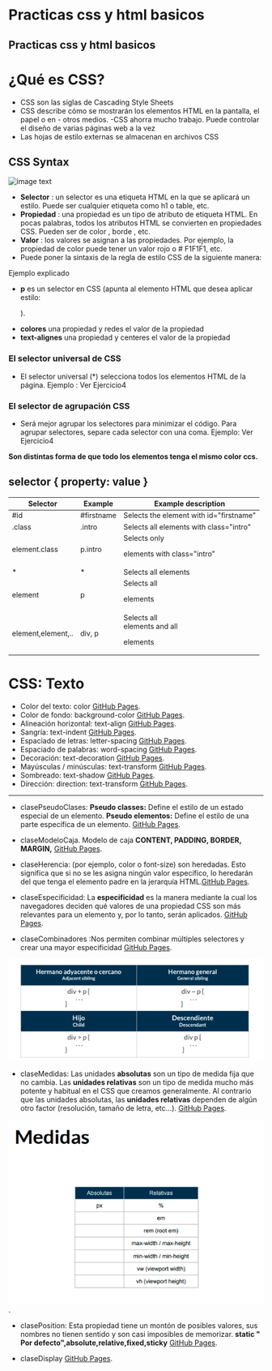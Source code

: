

# Practicas css y html basicos


## Practicas css y html basicos

# ¿Qué es CSS?
- CSS son las siglas de Cascading Style Sheets
- CSS describe cómo se mostrarán los elementos HTML en la pantalla, el papel o en - otros medios.
-CSS ahorra mucho trabajo. Puede controlar el diseño de varias páginas web a la vez
- Las hojas de estilo externas se almacenan en archivos CSS

## CSS Syntax
![image text](https://www.w3schools.com/css/img_selector.gif)

- **Selector** : un selector es una etiqueta HTML en la que se aplicará un estilo. Puede ser cualquier etiqueta como h1 o table, etc.
- **Propiedad** : una propiedad es un tipo de atributo de etiqueta HTML. En pocas palabras, todos los atributos HTML se convierten en propiedades CSS. Pueden ser de color , borde , etc.
- **Valor** : los valores se asignan a las propiedades. Por ejemplo, la propiedad de color puede tener un valor rojo o # F1F1F1, etc.
- Puede poner la sintaxis de la regla de estilo CSS de la siguiente manera:

Ejemplo explicado
- **p** es un selector en CSS (apunta al elemento HTML que desea aplicar estilo: <p>).
- **colores** una propiedad y redes el valor de la propiedad
- **text-alignes** una propiedad y centeres el valor de la propiedad

### El selector universal de CSS
- El selector universal (*) selecciona todos los elementos HTML de la página.
Ejemplo : Ver Ejercicio4 

### El selector de agrupación CSS
- Será mejor agrupar los selectores para minimizar el código.
Para agrupar selectores, separe cada selector con una coma.
Ejemplo: Ver Ejercicio4

**Son distintas forma de que todo los elementos tenga el mismo color ccs.**

## selector { property: value }
| Selector | Example | Example description |
| --- | --- | --- |
| #id  | #firstname  | Selects the element with id="firstname"  |
| .class  | .intro  | Selects all elements with class="intro"  |
| element.class | p.intro  | Selects only <p> elements with class="intro"  |
| * | *  |Selects all elements  |
| element | p | Selects all <p> elements  |
| element,element,.. | div, p  | Selects all <div> elements and all <p> elements  |

# CSS: Texto
- Color del texto: color  [GitHub Pages](https://github.com/Jesus-Angel-VS/mis_practicas_web/blob/css/css/claseCSS/Texto/Colortexto.html).
- Color de fondo: background-color [GitHub Pages](https://github.com/Jesus-Angel-VS/mis_practicas_web/blob/css/css/claseCSS/Texto/Colordefondo.html).
- Alineación horizontal: text-align [GitHub Pages](https://github.com/Jesus-Angel-VS/mis_practicas_web/blob/css/css/claseCSS/Texto/Alineacionhorizontal.html).
- Sangría: text-indent [GitHub Pages](https://github.com/Jesus-Angel-VS/mis_practicas_web/blob/css/css/claseCSS/Texto/Sangria.html).
- Espaciado de letras: letter-spacing [GitHub Pages](https://github.com/Jesus-Angel-VS/mis_practicas_web/blob/css/css/claseCSS/Texto/Espaciadoletras.html).
- Espaciado de palabras: word-spacing  [GitHub Pages](https://github.com/Jesus-Angel-VS/mis_practicas_web/blob/css/css/claseCSS/Texto/Espaciadopalabras.html).
- Decoración: text-decoration [GitHub Pages](https://github.com/Jesus-Angel-VS/mis_practicas_web/blob/css/css/claseCSS/Texto/Decoracion.html).
- Mayúsculas / minúsculas: text-transform [GitHub Pages](https://github.com/Jesus-Angel-VS/mis_practicas_web/blob/css/css/claseCSS/Texto/Mayusculasminusculas.html).
- Sombreado: text-shadow [GitHub Pages](https://github.com/Jesus-Angel-VS/mis_practicas_web/blob/css/css/claseCSS/Texto/Sombreado.html).
- Dirección: direction: text-transform [GitHub Pages](https://github.com/Jesus-Angel-VS/mis_practicas_web/blob/css/css/claseCSS/Texto/Direccion.html).

-----------------------------------------------------------------------------


- clasePseudoClases: **Pseudo classes:** Define el estilo de un estado especial de un elemento. **Pseudo elementos:** Define el estilo de una parte específica de un elemento. [GitHub Pages](https://github.com/Jesus-Angel-VS/mis_practicas_web/blob/css/css/clasePseudoClases).

- claseModeloCaja. Modelo de caja **CONTENT, PADDING, BORDER, MARGIN,** [GitHub Pages](https://github.com/Jesus-Angel-VS/mis_practicas_web/blob/css/css/claseModeloCaja).

- claseHerencia: (por ejemplo, color o font-size) son heredadas. Esto significa que si no se les asigna ningún valor específico, lo heredarán del que tenga el elemento padre en la jerarquía HTML.[GitHub Pages](https://github.com/Jesus-Angel-VS/mis_practicas_web/blob/css/css/claseHerencia).

- claseEspecificidad: La **especificidad** es la manera mediante la cual los navegadores deciden qué valores de una propiedad CSS son más relevantes para un elemento y, por lo tanto, serán aplicados.
[GitHub Pages](https://github.com/Jesus-Angel-VS/mis_practicas_web/blob/css/css/claseEspecificidad).


- claseCombinadores :Nos permiten combinar múltiples selectores y crear una mayor especificidad [GitHub Pages](https://github.com/Jesus-Angel-VS/mis_practicas_web/blob/css/css/claseCombinadores).

![image text](https://github.com/Jesus-Angel-VS/mis_practicas_web/blob/css/css/claseCombinadores/Combinadores.png)

- claseMedidas: Las unidades **absolutas** son un tipo de medida fija que no cambia. Las **unidades relativas** son un tipo de medida mucho más potente y habitual en el CSS que creamos generalmente. Al contrario que las unidades absolutas, las **unidades relativas** dependen de algún otro factor (resolución, tamaño de letra, etc...).
[GitHub Pages](https://github.com/Jesus-Angel-VS/mis_practicas_web/blob/css/css/claseMedidas).

![image text](https://github.com/Jesus-Angel-VS/mis_practicas_web/blob/css/css/claseMedidas/Medidas.png).

- clasePosition:  Esta propiedad tiene un montón de posibles valores, sus nombres no tienen sentido y son casi imposibles de memorizar. **static " Por defecto",absolute,relative,fixed,sticky** [GitHub Pages](https://github.com/Jesus-Angel-VS/mis_practicas_web/blob/css/css/clasePosition).


- claseDisplay [GitHub Pages](https://github.com/Jesus-Angel-VS/mis_practicas_web/blob/css/css/claseDisplay).
